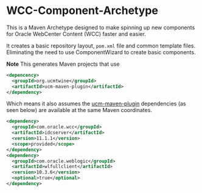 WCC-Component-Archetype
=======================

This is a Maven Archetype designed to make spinning up new components for 
Oracle WebCenter Content (WCC) faster and easier.

It creates a basic repository layout, `pom.xml` file and common template files.
Eliminating the need to use ComponentWizard to create basic components.

**Note** This generates Maven projects that use

```xml
<depencency>
  <groupId>org.ucmtwine</groupId>
  <artifactId>ucm-maven-plugin</artifactId>
</dependency>
```

Which means it also assumes the [ucm-maven-plugin](https://github.com/raystorm/ucm-maven-plugin) dependencies (as seen below) are available at the same Maven coordinates.

```xml
<dependency>
  <groupId>com.oracle.wcc</groupId>
  <artifactId>idcserver</artifactId>
  <version>11.1.1</version>
  <scope>provided</scope>
</dependency>
<dependency>
  <groupId>com.oracle.weblogic</groupId>
  <artifactId>wlfullclient</artifactId>
  <version>10.3.6</version>
  <optional>true</optional>
</dependency>
```
